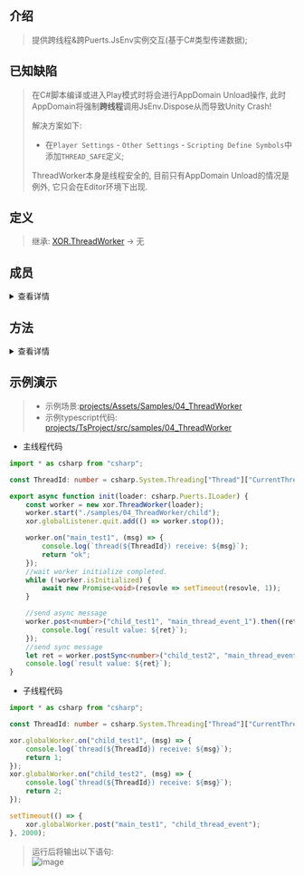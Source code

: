 ## 介绍
> 提供跨线程&跨Puerts.JsEnv实例交互(基于C#类型传递数据);

## 已知缺陷
> 在C#脚本编译或进入Play模式时将会进行AppDomain Unload操作, 此时AppDomain将强制**跨线程**调用JsEnv.Dispose从而导致Unity Crash!
>
> 解决方案如下:
> - 在`Player Settings` - `Other Settings` - `Scripting Define Symbols`中添加`THREAD_SAFE`定义;
>
>ThreadWorker本身是线程安全的, 目前只有AppDomain Unload的情况是例外, 它只会在Editor环境下出现.

## 定义
> 继承: [XOR.ThreadWorker](../projects/Assets/XOR/Runtime/Src/Thread/ThreadWorker.cs) → 无

## 成员
<details>
<summary>查看详情</summary>

| 名称  | 描述  |
| ------------ | ------------ |
</details>

## 方法
<details>
<summary>查看详情</summary>

| 名称  | 描述  |
| ------------ | ------------ |
</details>

## 示例演示
> - 示例场景:[projects/Assets/Samples/04_ThreadWorker](../projects/Assets/Samples/04_ThreadWorker)  
> - 示例typescript代码: [projects/TsProject/src/samples/04_ThreadWorker](../projects/TsProject/src/samples/04_ThreadWorker)

- 主线程代码
```typescript
import * as csharp from "csharp";

const ThreadId: number = csharp.System.Threading["Thread"]["CurrentThread"]["ManagedThreadId"];

export async function init(loader: csharp.Puerts.ILoader) {
    const worker = new xor.ThreadWorker(loader);
    worker.start("./samples/04_ThreadWorker/child");
    xor.globalListener.quit.add(() => worker.stop());

    worker.on("main_test1", (msg) => {
        console.log(`thread(${ThreadId}) receive: ${msg}`);
        return "ok";
    });
    //wait worker initialize completed.
    while (!worker.isInitialized) {
        await new Promise<void>(resovle => setTimeout(resovle, 1));
    }

    //send async message
    worker.post<number>("child_test1", "main_thread_event_1").then((ret) => {
        console.log(`result value: ${ret}`);
    });
    //send sync message
    let ret = worker.postSync<number>("child_test2", "main_thread_event_2");
    console.log(`result value: ${ret}`);
}
```
- 子线程代码
```typescript
import * as csharp from "csharp";

const ThreadId: number = csharp.System.Threading["Thread"]["CurrentThread"]["ManagedThreadId"];

xor.globalWorker.on("child_test1", (msg) => {
    console.log(`thread(${ThreadId}) receive: ${msg}`);
    return 1;
});
xor.globalWorker.on("child_test2", (msg) => {
    console.log(`thread(${ThreadId}) receive: ${msg}`);
    return 2;
});

setTimeout(() => {
    xor.globalWorker.post("main_test1", "child_thread_event");
}, 2000);
```
> 运行后将输出以下语句:  
> ![image](https://user-images.githubusercontent.com/45587825/217461927-9e8a13fe-0195-4490-bc3e-7448a06c8ad9.png)
